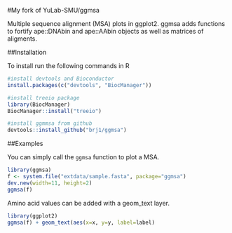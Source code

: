 #My fork of YuLab-SMU/ggmsa

Multiple sequence alignment (MSA) plots in ggplot2. ggmsa adds functions to fortify ape::DNAbin and ape::AAbin  objects as well as matrices of aligments.

##Installation

To install run the following commands in R

```r
#install devtools and Bioconductor
install.packages(c("devtools", "BiocManager"))

#install treeio package
library(BiocManager)
BiocManager::install("treeio")

#install ggmmsa from github
devtools::install_github("brj1/ggmsa")
```

##Examples

You can simply call the `ggmsa` function to plot a MSA.

```r
library(ggmsa)
f <- system.file("extdata/sample.fasta", package="ggmsa")
dev.new(width=11, height=2)
ggmsa(f)
```

Amino acid values can be added with a geom_text layer.
```r
library(ggplot2)
ggmsa(f) + geom_text(aes(x=x, y=y, label=label)
```
